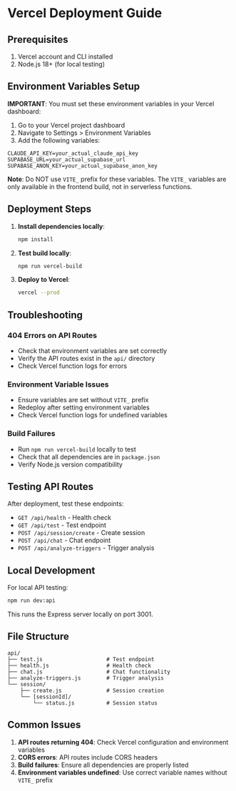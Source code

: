# Vercel Deployment Guide

## Prerequisites
1. Vercel account and CLI installed
2. Node.js 18+ (for local testing)

## Environment Variables Setup

**IMPORTANT**: You must set these environment variables in your Vercel dashboard:

1. Go to your Vercel project dashboard
2. Navigate to Settings > Environment Variables
3. Add the following variables:

```
CLAUDE_API_KEY=your_actual_claude_api_key
SUPABASE_URL=your_actual_supabase_url
SUPABASE_ANON_KEY=your_actual_supabase_anon_key
```

**Note**: Do NOT use `VITE_` prefix for these variables. The `VITE_` variables are only available in the frontend build, not in serverless functions.

## Deployment Steps

1. **Install dependencies locally**:
   ```bash
   npm install
   ```

2. **Test build locally**:
   ```bash
   npm run vercel-build
   ```

3. **Deploy to Vercel**:
   ```bash
   vercel --prod
   ```

## Troubleshooting

### 404 Errors on API Routes
- Check that environment variables are set correctly
- Verify the API routes exist in the `api/` directory
- Check Vercel function logs for errors

### Environment Variable Issues
- Ensure variables are set without `VITE_` prefix
- Redeploy after setting environment variables
- Check Vercel function logs for undefined variables

### Build Failures
- Run `npm run vercel-build` locally to test
- Check that all dependencies are in `package.json`
- Verify Node.js version compatibility

## Testing API Routes

After deployment, test these endpoints:

- `GET /api/health` - Health check
- `GET /api/test` - Test endpoint
- `POST /api/session/create` - Create session
- `POST /api/chat` - Chat endpoint
- `POST /api/analyze-triggers` - Trigger analysis

## Local Development

For local API testing:
```bash
npm run dev:api
```

This runs the Express server locally on port 3001.

## File Structure

```
api/
├── test.js                    # Test endpoint
├── health.js                  # Health check
├── chat.js                    # Chat functionality
├── analyze-triggers.js        # Trigger analysis
└── session/
    ├── create.js              # Session creation
    └── [sessionId]/
        └── status.js          # Session status
```

## Common Issues

1. **API routes returning 404**: Check Vercel configuration and environment variables
2. **CORS errors**: API routes include CORS headers
3. **Build failures**: Ensure all dependencies are properly listed
4. **Environment variables undefined**: Use correct variable names without `VITE_` prefix 